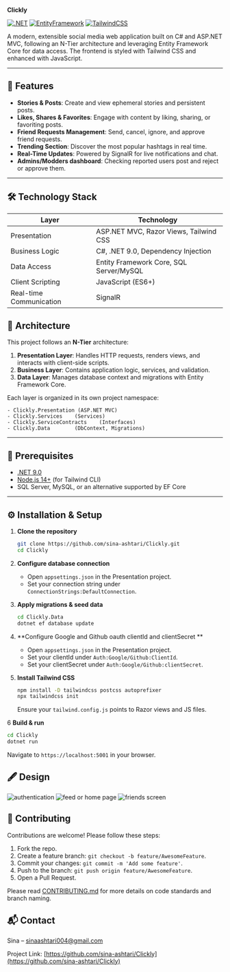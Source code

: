 **Clickly**

[![.NET](https://img.shields.io/badge/.NET-9.0-blue)](https://dotnet.microsoft.com/) [![EntityFramework](https://img.shields.io/badge/EF%20Core-9.0-lightgrey)](https://docs.microsoft.com/ef/core/) [![TailwindCSS](https://img.shields.io/badge/TailwindCSS-3.0-teal)](https://tailwindcss.com/)

A modern, extensible social media web application built on C# and ASP.NET MVC, following an N-Tier architecture and leveraging Entity Framework Core for data access. The frontend is styled with Tailwind CSS and enhanced with JavaScript.

---

## 🚀 Features

- **Stories & Posts**: Create and view ephemeral stories and persistent posts.
- **Likes, Shares & Favorites**: Engage with content by liking, sharing, or favoriting posts.
- **Friend Requests Management**: Send, cancel, ignore, and approve friend requests.
- **Trending Section**: Discover the most popular hashtags in real time.
- **Real-Time Updates**: Powered by SignalR for live notifications and chat.
- **Admins/Modders dashboard**: Checking reported users post and reject or approve them.

---

## 🛠 Technology Stack

| Layer            | Technology                              |
|------------------|-----------------------------------------|
| Presentation     | ASP.NET MVC, Razor Views, Tailwind CSS  |
| Business Logic   | C#, .NET 9.0, Dependency Injection     |
| Data Access      | Entity Framework Core, SQL Server/MySQL |
| Client Scripting | JavaScript (ES6+) |
| Real-time Communication | SignalR |



## 📐 Architecture

This project follows an **N-Tier** architecture:

1. **Presentation Layer**: Handles HTTP requests, renders views, and interacts with client-side scripts.
2. **Business Layer**: Contains application logic, services, and validation.
3. **Data Layer**: Manages database context and migrations with Entity Framework Core.

Each layer is organized in its own project namespace:
```
- Clickly.Presentation (ASP.NET MVC)
- Clickly.Services    (Services)
- Clickly.ServiceContracts    (Interfaces)
- Clickly.Data        (DbContext, Migrations)
```

---

## 💾 Prerequisites

- [.NET 9.0](https://dotnet.microsoft.com/download)
- [Node.js 14+](https://nodejs.org/) (for Tailwind CLI)
- SQL Server, MySQL, or an alternative supported by EF Core

---

## ⚙️ Installation & Setup

1. **Clone the repository**
   ```bash
   git clone https://github.com/sina-ashtari/Clickly.git
   cd Clickly
   ```

2. **Configure database connection**
   - Open `appsettings.json` in the Presentation project.
   - Set your connection string under `ConnectionStrings:DefaultConnection`.

3. **Apply migrations & seed data**
   ```bash
   cd Clickly.Data
   dotnet ef database update

4. **Configure Google and Github oauth clientId and clientSecret **
   - Open `appsettings.json` in the Presentation project.
   - Set your clientId under `Auth:Google/Github:ClientId`.
   - Set your clientSecret under `Auth:Google/Github:clientSecret`.

5. **Install Tailwind CSS**
   ```bash
   npm install -D tailwindcss postcss autoprefixer
   npx tailwindcss init
   ```
   Ensure your `tailwind.config.js` points to Razor views and JS files.

6 **Build & run**
   ```bash
   cd Clickly
   dotnet run
   ```
   Navigate to `https://localhost:5001` in your browser.


## 🖋️ Design 

![authentication](https://github.com/user-attachments/assets/ba4a60e6-b84c-49dc-b041-3b5d275b1765)
![feed or home page](https://github.com/user-attachments/assets/0ba59d9b-ba39-4399-a6bb-6e0c8364a6da)
![friends screen](https://github.com/user-attachments/assets/03da168b-83a7-4f34-8bb4-337bf34a8710)


## 🤝 Contributing

Contributions are welcome! Please follow these steps:

1. Fork the repo.
2. Create a feature branch: `git checkout -b feature/AwesomeFeature`.
3. Commit your changes: `git commit -m 'Add some feature'`.
4. Push to the branch: `git push origin feature/AwesomeFeature`.
5. Open a Pull Request.

Please read [CONTRIBUTING.md](CONTRIBUTING.md) for more details on code standards and branch naming.

## 📬 Contact

Sina – [sinaashtari004@gmail.com](mailto:sinaashtari004@gmail.com)

Project Link: [https://github.com/sina-ashtari/Clickly](https://github.com/sina-ashtari/Clickly)

